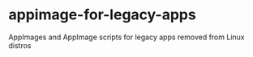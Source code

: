 # appimage-for-legacy-apps
AppImages and AppImage scripts for legacy apps removed from Linux distros
